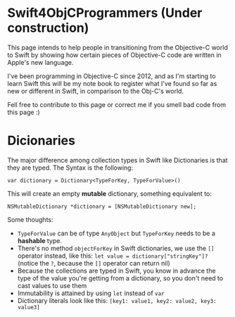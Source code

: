 Swift4ObjCProgrammers (Under construction)
=====================

This page intends to help people in transitioning from the Objective-C world to Swift by showing how certain pieces of Objective-C code are written in Apple's new language.

I've been programming in Objective-C since 2012, and as I'm starting to learn Swift this will be my note book to register what I've found so far as new or different in Swift, in comparison to the Obj-C's world.

Fell free to contribute to this page or correct me if you smell bad code from this page :)

# Dicionaries

The major difference among collection types in Swift like Dictionaries is that they are typed. The Syntax is the following:

    var dictionary = Dictionary<TypeForKey, TypeForValue>()
  
This will create an empty **mutable** dictionary, something equivalent to:

    NSMutableDictionary *dictionary = [NSMutableDictionary new];

Some thoughts:
* `TypeForValue` can be of type `AnyObject` but `TypeForKey` needs to be a **hashable** type.
* There's no method `objectForKey` in Swift dictionaries, we use the `[]` operator instead, like this: `let value = dictionary["stringKey"]?` (notice the `?`, because the `[]` operator can return nil) 
* Because the collections are typed in Swift, you know in advance the type of the value you're getting from a dictionary, so you don't need to cast values to use them
* Immutability is attained by using `let` instead of `var`
* Dictionary literals look like this: `[key1: value1, key2: value2, key3: value3]`

